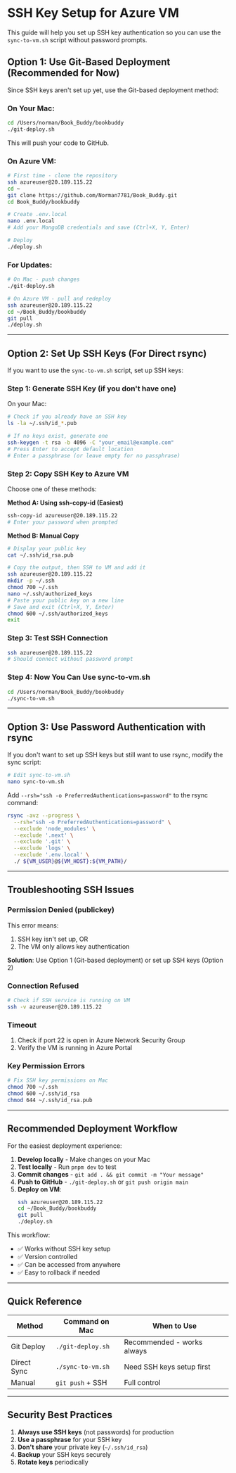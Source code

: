 # SSH Key Setup for Azure VM

This guide will help you set up SSH key authentication so you can use the `sync-to-vm.sh` script without password prompts.

## Option 1: Use Git-Based Deployment (Recommended for Now)

Since SSH keys aren't set up yet, use the Git-based deployment method:

### On Your Mac:

```bash
cd /Users/norman/Book_Buddy/bookbuddy
./git-deploy.sh
```

This will push your code to GitHub.

### On Azure VM:

```bash
# First time - clone the repository
ssh azureuser@20.189.115.22
cd ~
git clone https://github.com/Norman7781/Book_Buddy.git
cd Book_Buddy/bookbuddy

# Create .env.local
nano .env.local
# Add your MongoDB credentials and save (Ctrl+X, Y, Enter)

# Deploy
./deploy.sh
```

### For Updates:

```bash
# On Mac - push changes
./git-deploy.sh

# On Azure VM - pull and redeploy
ssh azureuser@20.189.115.22
cd ~/Book_Buddy/bookbuddy
git pull
./deploy.sh
```

---

## Option 2: Set Up SSH Keys (For Direct rsync)

If you want to use the `sync-to-vm.sh` script, set up SSH keys:

### Step 1: Generate SSH Key (if you don't have one)

On your Mac:

```bash
# Check if you already have an SSH key
ls -la ~/.ssh/id_*.pub

# If no keys exist, generate one
ssh-keygen -t rsa -b 4096 -C "your_email@example.com"
# Press Enter to accept default location
# Enter a passphrase (or leave empty for no passphrase)
```

### Step 2: Copy SSH Key to Azure VM

Choose one of these methods:

**Method A: Using ssh-copy-id (Easiest)**

```bash
ssh-copy-id azureuser@20.189.115.22
# Enter your password when prompted
```

**Method B: Manual Copy**

```bash
# Display your public key
cat ~/.ssh/id_rsa.pub

# Copy the output, then SSH to VM and add it
ssh azureuser@20.189.115.22
mkdir -p ~/.ssh
chmod 700 ~/.ssh
nano ~/.ssh/authorized_keys
# Paste your public key on a new line
# Save and exit (Ctrl+X, Y, Enter)
chmod 600 ~/.ssh/authorized_keys
exit
```

### Step 3: Test SSH Connection

```bash
ssh azureuser@20.189.115.22
# Should connect without password prompt
```

### Step 4: Now You Can Use sync-to-vm.sh

```bash
cd /Users/norman/Book_Buddy/bookbuddy
./sync-to-vm.sh
```

---

## Option 3: Use Password Authentication with rsync

If you don't want to set up SSH keys but still want to use rsync, modify the sync script:

```bash
# Edit sync-to-vm.sh
nano sync-to-vm.sh
```

Add `--rsh="ssh -o PreferredAuthentications=password"` to the rsync command:

```bash
rsync -avz --progress \
  --rsh="ssh -o PreferredAuthentications=password" \
  --exclude 'node_modules' \
  --exclude '.next' \
  --exclude '.git' \
  --exclude 'logs' \
  --exclude '.env.local' \
  ./ ${VM_USER}@${VM_HOST}:${VM_PATH}/
```

---

## Troubleshooting SSH Issues

### Permission Denied (publickey)

This error means:

1. SSH key isn't set up, OR
2. The VM only allows key authentication

**Solution**: Use Option 1 (Git-based deployment) or set up SSH keys (Option 2)

### Connection Refused

```bash
# Check if SSH service is running on VM
ssh -v azureuser@20.189.115.22
```

### Timeout

1. Check if port 22 is open in Azure Network Security Group
2. Verify the VM is running in Azure Portal

### Key Permission Errors

```bash
# Fix SSH key permissions on Mac
chmod 700 ~/.ssh
chmod 600 ~/.ssh/id_rsa
chmod 644 ~/.ssh/id_rsa.pub
```

---

## Recommended Deployment Workflow

For the easiest deployment experience:

1. **Develop locally** - Make changes on your Mac
2. **Test locally** - Run `pnpm dev` to test
3. **Commit changes** - `git add . && git commit -m "Your message"`
4. **Push to GitHub** - `./git-deploy.sh` or `git push origin main`
5. **Deploy on VM**:
   ```bash
   ssh azureuser@20.189.115.22
   cd ~/Book_Buddy/bookbuddy
   git pull
   ./deploy.sh
   ```

This workflow:

- ✅ Works without SSH key setup
- ✅ Version controlled
- ✅ Can be accessed from anywhere
- ✅ Easy to rollback if needed

---

## Quick Reference

| Method      | Command on Mac    | When to Use                |
| ----------- | ----------------- | -------------------------- |
| Git Deploy  | `./git-deploy.sh` | Recommended - works always |
| Direct Sync | `./sync-to-vm.sh` | Need SSH keys setup first  |
| Manual      | `git push` + SSH  | Full control               |

---

## Security Best Practices

1. **Always use SSH keys** (not passwords) for production
2. **Use a passphrase** for your SSH key
3. **Don't share** your private key (`~/.ssh/id_rsa`)
4. **Backup** your SSH keys securely
5. **Rotate keys** periodically
